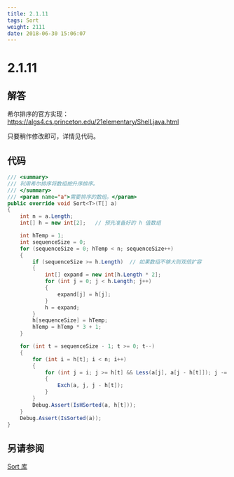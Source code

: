 ```yaml
---
title: 2.1.11
tags: Sort
weight: 2111
date: 2018-06-30 15:06:07
---
```


# 2.1.11


## 解答

希尔排序的官方实现：<https://algs4.cs.princeton.edu/21elementary/Shell.java.html>

只要稍作修改即可，详情见代码。

## 代码

```csharp
/// <summary>
/// 利用希尔排序将数组按升序排序。
/// </summary>
/// <param name="a">需要排序的数组。</param>
public override void Sort<T>(T[] a)
{
    int n = a.Length;
    int[] h = new int[2];   // 预先准备好的 h 值数组

    int hTemp = 1;
    int sequenceSize = 0;
    for (sequenceSize = 0; hTemp < n; sequenceSize++)
    {
        if (sequenceSize >= h.Length)  // 如果数组不够大则双倍扩容
        {
            int[] expand = new int[h.Length * 2];
            for (int j = 0; j < h.Length; j++)
            {
                expand[j] = h[j];
            }
            h = expand;
        }
        h[sequenceSize] = hTemp;
        hTemp = hTemp * 3 + 1;
    }

    for (int t = sequenceSize - 1; t >= 0; t--)
    {
        for (int i = h[t]; i < n; i++)
        {
            for (int j = i; j >= h[t] && Less(a[j], a[j - h[t]]); j -= h[t])
            {
                Exch(a, j, j - h[t]);
            }
        }
        Debug.Assert(IsHSorted(a, h[t]));
    }
    Debug.Assert(IsSorted(a));
}
```

## 另请参阅

[Sort 库](https://github.com/ikesnowy/Algorithms-4th-Edition-in-Csharp/tree/master/2%20Sorting/2.1/Sort)
